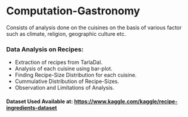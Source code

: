 # Computation-Gastronomy
Consists of analysis done on the cuisines on the basis of various factor such as climate, religion, geographic culture etc.
### Data Analysis on Recipes:
* Extraction of recipes from TarlaDal.
* Analysis of each cuisine using bar-plot.
* Finding Recipe-Size Distribution for each cuisine.
* Cummulative Distribution of Recipe-Sizes.
* Observation and Limitations of Analysis.

#### Dataset Used Available at: https://www.kaggle.com/kaggle/recipe-ingredients-dataset
